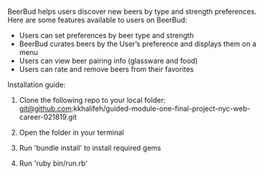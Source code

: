 BeerBud helps users discover new beers by type and strength preferences.  Here are some features  available to users on BeerBud:
* Users can set preferences by beer type and strength
* BeerBud curates beers by the User’s preference and displays them on a menu
* Users can view beer pairing info (glassware and food)
* Users can rate and remove beers from their favorites

Installation guide:

1) Clone the following repo to your local folder: git@github.com:kkhalifeh/guided-module-one-final-project-nyc-web-career-021819.git

2) Open the folder in your terminal

3) Run 'bundle install' to install required gems

4) Run 'ruby bin/run.rb'

